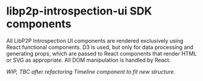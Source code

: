 # libp2p-introspection-ui SDK components

All LibP2P Introspection UI components are rendered exclusively using React functional components. D3 is used, but only for data processing and generating props, which are passed to React components that render HTML or SVG as appropriate. All DOM manipulation is handled by React.

_WIP, TBC after refactoring Timeline component to fit new structure._
